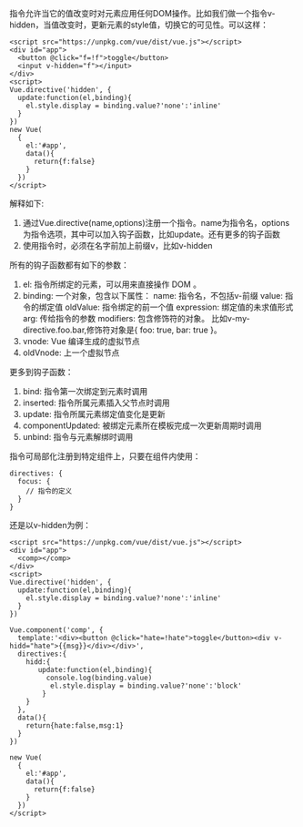 指令允许当它的值改变时对元素应用任何DOM操作。比如我们做一个指令v-hidden，当值改变时，更新元素的style值，切换它的可见性。可以这样：

    <script src="https://unpkg.com/vue/dist/vue.js"></script>
    <div id="app">
      <button @click="f=!f">toggle</button>
      <input v-hidden="f"></input>
    </div>
    <script>
    Vue.directive('hidden', {
      update:function(el,binding){
        el.style.display = binding.value?'none':'inline'
      }
    })
    new Vue(
      {
        el:'#app',
        data(){
          return{f:false}  
        }
      })
    </script>

解释如下:

1. 通过Vue.directive(name,options)注册一个指令。name为指令名，options为指令选项，其中可以加入钩子函数，比如update。还有更多的钩子函数
2. 使用指令时，必须在名字前加上前缀v，比如v-hidden

所有的钩子函数都有如下的参数：

1. el: 指令所绑定的元素，可以用来直接操作 DOM 。
2. binding: 一个对象，包含以下属性：
    name: 指令名，不包括v-前缀
    value: 指令的绑定值
    oldValue: 指令绑定的前一个值
    expression: 绑定值的未求值形式
    arg: 传给指令的参数
    modifiers: 包含修饰符的对象。 比如v-my-directive.foo.bar,修饰符对象是{ foo: true, bar: true }。
3. vnode: Vue 编译生成的虚拟节点
4. oldVnode: 上一个虚拟节点

更多到钩子函数：

1. bind: 指令第一次绑定到元素时调用
2. inserted: 指令所属元素插入父节点时调用
3. update: 指令所属元素绑定值变化是更新
4. componentUpdated: 被绑定元素所在模板完成一次更新周期时调用
5. unbind: 指令与元素解绑时调用

指令可局部化注册到特定组件上，只要在组件内使用：

    directives: {
      focus: {
        // 指令的定义
      }
    }

还是以v-hidden为例：

    <script src="https://unpkg.com/vue/dist/vue.js"></script>
    <div id="app">
      <comp></comp>
    </div>
    <script>
    Vue.directive('hidden', {
      update:function(el,binding){
        el.style.display = binding.value?'none':'inline'
      }
    })
    
    Vue.component('comp', {
      template:'<div><button @click="hate=!hate">toggle</button><div v-hidd="hate">{{msg}}</div></div>',
      directives:{
        hidd:{
           update:function(el,binding){
             console.log(binding.value)
              el.style.display = binding.value?'none':'block'
            }
        }
      },
      data(){
        return{hate:false,msg:1}
      }
    })
    
    new Vue(
      {
        el:'#app',
        data(){
          return{f:false}  
        }
      })
    </script>
